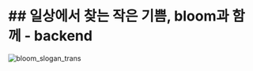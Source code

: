 # ## 일상에서 찾는 작은 기쁨, bloom과 함께 - backend
![bloom_slogan_trans](https://github.com/user-attachments/assets/02ecaacb-77a8-449b-baa8-d798aa98f47c)
